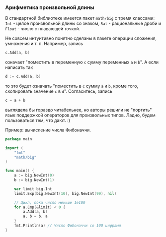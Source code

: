 ### Арифметика произвольной длины

В стандартной библиотеке имеется пакет `math/big` с тремя классами: `Int` - целое произвольной длины со знаком, `Rat` - рациональные дроби и `Float` - число с плавающей точкой.

Не совсем интуитивно понятно сделаны в пакете операции сложения, умножения и т. п. Например, запись

```go
c.Add(a, b)
```

означает "поместить в переменную `c` сумму переменных `a` и `b`". А если написать так

```go
d := c.Add(a, b)
```

то это будет означать "поместить в `c` сумму `a` и `b`, кроме того, скопировать значение `c` в `d`". Согласитесь, запись

```go
c = a + b
```

выглядела бы гораздо читабельнее, но авторы решили не "портить" язык поддержкой операторов для произвольных типов. Ладно, будем пользоваться тем, что дают. :)

Пример: вычисление числа Фибоначчи.

```go
package main

import (
	"fmt"
	"math/big"
)

func main() {
	a := big.NewInt(0)
	b := big.NewInt(1)

	var limit big.Int
	limit.Exp(big.NewInt(10), big.NewInt(99), nil)

	// Цикл, пока число меньше 1e100
	for a.Cmp(&limit) < 0 {
		a.Add(a, b)
		a, b = b, a
	}
	fmt.Println(a) // Число Фибоначчи со 100 цифрами
}
```
